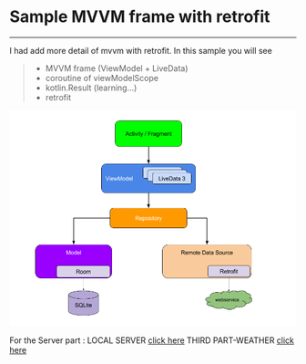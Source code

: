 # Sample MVVM frame with retrofit

------

I had add more detail of mvvm with retrofit.
In this sample you will see

> * MVVM frame (ViewModel + LiveData)
> * coroutine of viewModelScope 
> * kotlin.Result (learning...)
> * retrofit

![avatar](../extra/picture/final-architecture.png)

For the Server part :
LOCAL SERVER [click here](https://www.jianshu.com/p/05523321e692)
THIRD PART-WEATHER [click here](http://www.xuanfudeqingchun.cn/84.html)